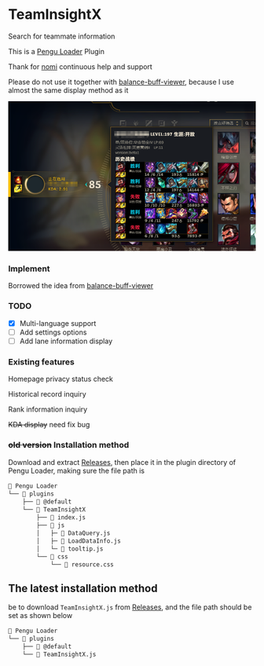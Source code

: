 # TeamInsightX
Search for teammate information

This is a [Pengu Loader](https://pengu.lol) Plugin

Thank for [nomi](https://github.com/nomi-san) continuous help and support

Please do not use it together with [balance-buff-viewer](https://github.com/nomi-san/balance-buff-viewer), because I use almost the same display method as it

<img src="https://raw.githubusercontent.com/LightningSw/TeamInsightX/main/show.png"/>

### Implement

Borrowed the idea from [balance-buff-viewer](https://github.com/nomi-san/balance-buff-viewer)

### TODO
- [x] Multi-language support
- [ ] Add settings options
- [ ] Add lane information display
### Existing features
Homepage privacy status check

Historical record inquiry

Rank information inquiry

~~KDA display~~ need fix bug

### ~~old version~~ Installation method

Download and extract [Releases](https://github.com/LightningSw/TeamInsightX/releases), then place it in the plugin directory of Pengu Loader, making sure the file path is 
```
📂 Pengu Loader
└── 📂 plugins
    ├── 📂 @default
    └── 📂 TeamInsightX
        ├── 📄 index.js
        ├── 📂 js
        │   ├─ 📄 DataQuery.js
        │   ├─ 📄 LoadDataInfo.js
        │   └─ 📄 tooltip.js
        └── 📂 css
            └── 🎨 resource.css
```

## The latest installation method 
be to download ```TeamInsightX.js``` from [Releases](https://github.com/LightningSw/TeamInsightX/releases/latest), and the file path should be set as shown below
```
📂 Pengu Loader
└── 📂 plugins
    ├── 📂 @default
    └── 📄 TeamInsightX.js
```